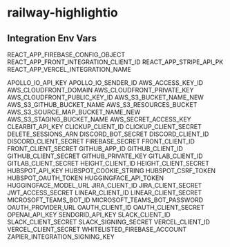# railway-highlightio


## Integration Env Vars

REACT_APP_FIREBASE_CONFIG_OBJECT
REACT_APP_FRONT_INTEGRATION_CLIENT_ID
REACT_APP_STRIPE_API_PK
REACT_APP_VERCEL_INTEGRATION_NAME

APOLLO_IO_API_KEY
APOLLO_IO_SENDER_ID
AWS_ACCESS_KEY_ID
AWS_CLOUDFRONT_DOMAIN
AWS_CLOUDFRONT_PRIVATE_KEY
AWS_CLOUDFRONT_PUBLIC_KEY_ID
AWS_S3_BUCKET_NAME_NEW
AWS_S3_GITHUB_BUCKET_NAME
AWS_S3_RESOURCES_BUCKET
AWS_S3_SOURCE_MAP_BUCKET_NAME_NEW
AWS_S3_STAGING_BUCKET_NAME
AWS_SECRET_ACCESS_KEY
CLEARBIT_API_KEY
CLICKUP_CLIENT_ID
CLICKUP_CLIENT_SECRET
DELETE_SESSIONS_ARN
DISCORD_BOT_SECRET
DISCORD_CLIENT_ID
DISCORD_CLIENT_SECRET
FIREBASE_SECRET
FRONT_CLIENT_ID
FRONT_CLIENT_SECRET
GITHUB_APP_ID
GITHUB_CLIENT_ID
GITHUB_CLIENT_SECRET
GITHUB_PRIVATE_KEY
GITLAB_CLIENT_ID
GITLAB_CLIENT_SECRET
HEIGHT_CLIENT_ID
HEIGHT_CLIENT_SECRET
HUBSPOT_API_KEY
HUBSPOT_COOKIE_STRING
HUBSPOT_CSRF_TOKEN
HUBSPOT_OAUTH_TOKEN
HUGGINGFACE_API_TOKEN
HUGGINGFACE_MODEL_URL
JIRA_CLIENT_ID
JIRA_CLIENT_SECRET
JWT_ACCESS_SECRET
LINEAR_CLIENT_ID
LINEAR_CLIENT_SECRET
MICROSOFT_TEAMS_BOT_ID
MICROSOFT_TEAMS_BOT_PASSWORD
OAUTH_PROVIDER_URL
OAUTH_CLIENT_ID
OAUTH_CLIENT_SECRET
OPENAI_API_KEY
SENDGRID_API_KEY
SLACK_CLIENT_ID
SLACK_CLIENT_SECRET
SLACK_SIGNING_SECRET
VERCEL_CLIENT_ID
VERCEL_CLIENT_SECRET
WHITELISTED_FIREBASE_ACCOUNT
ZAPIER_INTEGRATION_SIGNING_KEY